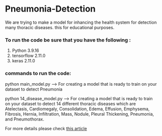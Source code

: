 # Pneumonia-Detection

We are trying to make a model for inhancing the health system for detection many thoracic diseases.
this for educational purposes.
### To run the code be sure that you have the following :
1. Python 3.9.16 
2. tensorflow 2.11.0
3. keras 2.11.0
### commands to run the code:
python main_model.py --> For creating a model that is ready to train on your dataset to detect Pneumonia

python 14_disease_model.py --> For creating a model that is ready to train on your dataset to detect 14 different thoracic diseases which are
Atelectasis, Cardiomegaly, Consolidation, Edema, Effusion, Emphysema, Fibrosis, Hernia, Infiltration, Mass, Nodule, Pleural Thickening, Pneumonia, and Pneumothorax.

For more details please check [this article]( https://iq.opengenus.org/pneumonia-detection-on-chest-x-rays-with-deep-learning/)
